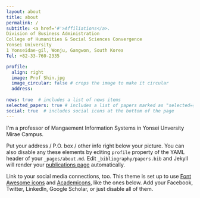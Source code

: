 ```yaml
---
layout: about
title: about
permalink: /
subtitle: <a href='#'>Affiliations</a>. 
Division of Business Administration
College of Humanities & Social Sciences Convergence
Yonsei University
1 Yonseidae-gil, Wonju, Gangwon, South Korea
Tel: +82-33-760-2335

profile:
  align: right
  image: Prof Shin.jpg
  image_circular: false # crops the image to make it circular
  address: 
    
news: true  # includes a list of news items
selected_papers: true # includes a list of papers marked as "selected={true}"
social: true  # includes social icons at the bottom of the page
---
```


I'm a professor of Mangaement Information Systems in Yonsei Unversity Mirae Campus. 

Put your address / P.O. box / other info right below your picture. You can also disable any these elements by editing `profile` property of the YAML header of your `_pages/about.md`. Edit `_bibliography/papers.bib` and Jekyll will render your [publications page](/al-folio/publications/) automatically.

Link to your social media connections, too. This theme is set up to use [Font Awesome icons](http://fortawesome.github.io/Font-Awesome/) and [Academicons](https://jpswalsh.github.io/academicons/), like the ones below. Add your Facebook, Twitter, LinkedIn, Google Scholar, or just disable all of them.
